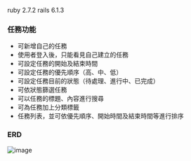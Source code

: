 ruby 2.7.2
rails 6.1.3

### 任務功能
- 可新增自己的任務
- 使用者登入後，只能看見自己建立的任務
- 可設定任務的開始及結束時間
- 可設定任務的優先順序（高、中、低）
- 可設定任務目前的狀態（待處理、進行中、已完成）
- 可依狀態篩選任務
- 可以任務的標題、內容進行搜尋
- 可為任務加上分類標籤
- 任務列表，並可依優先順序、開始時間及結束時間等進行排序

### ERD
![image](https://github.com/prodigy7748/task_manage_system/blob/master/img/ERD.png)
